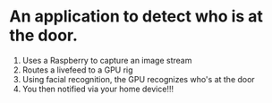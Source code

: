 An application to detect who is at the door.
=============================================
1. Uses a Raspberry to capture an image stream
2. Routes a livefeed to a GPU rig
3. Using facial recognition, the GPU recognizes who's at the door
4. You then notified via your home device!!!
